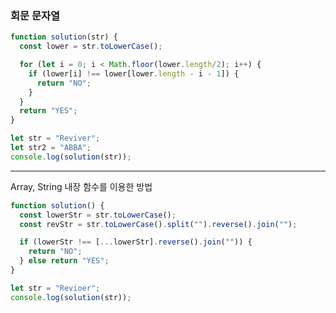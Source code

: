 <h3>회문 문자열</h3>

```js
function solution(str) {
  const lower = str.toLowerCase();

  for (let i = 0; i < Math.floor(lower.length/2); i++) {
    if (lower[i] !== lower[lower.length - i - 1]) {
      return "NO";
    }
  }
  return "YES";
}

let str = "Reviver";
let str2 = "ABBA";
console.log(solution(str));
```

--------------------------------------------------------------
<p>Array, String 내장 함수를 이용한 방법</p>

```js
function solution() {
  const lowerStr = str.toLowerCase();
  const revStr = str.toLowerCase().split("").reverse().join("");

  if (lowerStr !== [...lowerStr].reverse().join("")) {
    return "NO";
  } else return "YES";
}

let str = "Revioer";
console.log(solution(str));
```